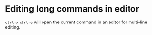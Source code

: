 # Editing long commands in editor

`ctrl-x` `ctrl-e` will open the current command in an editor for multi-line editing.
